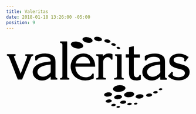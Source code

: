 ```yaml
---
title: Valeritas
date: 2018-01-18 13:26:00 -05:00
position: 9
---
```


<svg version="1.1"  xmlns="http://www.w3.org/2000/svg" xmlns:xlink="http://www.w3.org/1999/xlink" x="0px" y="0px"
	 viewBox="0 0 413.8 164" style="enable-background:new 0 0 413.8 164;" xml:space="preserve">
<g>
	<path d="M345,98c0-2.3,0-4.4,0-6.6c-0.1,0-0.1-0.1-0.2-0.1c-0.2,0.2-0.4,0.3-0.6,0.5c-1.4,1.1-2.8,2.3-4.2,3.4
		c-3.1,2.2-6.4,3.8-10.2,4.3c-7.7,1-14.5-0.8-20.1-6.3c-3.8-3.8-5.3-8.5-4.8-13.9c0.5-5.8,3.4-10.1,8.1-13.4c2.9-2,6.2-3.5,9.6-4.6
		c4.2-1.4,8.6-2.3,13-3c2.7-0.4,5.4-0.7,8.1-1.1c0.4,0,0.7-0.1,1.2-0.2c0-0.4,0.1-0.7,0-1c-0.2-2.6-1.3-4.7-3.4-6.3
		c-1.8-1.3-3.8-2.1-5.9-2.5c-5.2-0.9-10.2-0.5-15.1,1.5c-2.8,1.2-5.1,3-6.4,5.8c-0.2,0.3-0.4,0.5-0.7,0.5c-0.8,0-1.7,0-2.5,0
		c-0.4,0-0.6-0.2-0.6-0.6c0-0.2,0-0.3,0-0.5c0-2.5,0-5,0-7.5c0-0.8,0.3-1.2,0.9-1.6c3.6-2.1,7.5-3.4,11.5-4.2
		c4.1-0.9,8.3-1.1,12.4-0.9c3.6,0.2,7.2,0.8,10.6,2.2c1.9,0.8,3.7,1.8,5.2,3.1c2.3,2,3.6,4.5,4.2,7.5c0.4,2.2,0.5,4.3,0.5,6.5
		c0,10.2,0,20.3,0,30.5c0,0.8,0,1.5,0.1,2.3c0.2,1.2,0.8,2,1.9,2.4c0.5,0.2,0.9,0.3,1.4,0.4c0.4,0.1,0.7,0.3,0.7,0.8
		c0,0.7,0,1.3,0,2c0,0.6-0.1,0.6-0.7,0.7c-0.1,0-0.3,0-0.4,0c-4.2,0-8.3,0-12.5,0C345.8,98,345.5,98,345,98z M345,73.2
		c0-2.6,0-5.1,0-7.7c0-1.4,0-1.4-1.4-1.3c-3.2,0.4-6.5,0.8-9.6,1.6c-3.5,0.8-6.9,1.8-10,3.5c-2.4,1.2-4.6,2.7-6.2,4.9
		c-2.6,3.4-3.1,7.2-1.2,11.1c1.1,2.3,3.1,3.9,5.4,5c3.6,1.6,7.3,1.7,11,0.5c4.6-1.5,8.2-4.4,11.4-7.9c0.5-0.6,0.8-1.2,0.8-2
		C344.9,78.2,345,75.7,345,73.2z"/>
	<path d="M99.7,98c0-2.3,0-4.4,0-6.6c-0.5,0-0.7,0.3-1,0.5c-1.4,1.1-2.7,2.3-4.1,3.3c-3.1,2.2-6.4,3.8-10.2,4.3
		c-7.1,1-13.5-0.6-19-5.3c-3.3-2.8-5.3-6.5-5.8-10.8c-0.9-7.4,1.9-13.1,7.9-17.4c2.5-1.8,5.3-3.1,8.2-4.2c4.3-1.6,8.8-2.6,13.4-3.3
		c3.1-0.5,6.2-0.9,9.3-1.3c0.4-0.1,0.7-0.1,1.2-0.2c0-0.3,0.1-0.7,0.1-1c-0.2-2.6-1.3-4.7-3.4-6.3c-1.8-1.4-3.8-2.1-6-2.5
		c-5.1-0.9-10-0.5-14.8,1.4c-2.9,1.2-5.2,3-6.6,5.8c-0.1,0.3-0.3,0.5-0.6,0.5c-1,0-2.1,0-3.2,0c0-0.4-0.1-0.7-0.1-0.9
		c0-2.6,0-5.2,0-7.9c0-0.7,0.2-1.1,0.8-1.4c3.4-2,7.1-3.3,10.9-4.1c4.3-1,8.7-1.3,13.1-1c3.7,0.2,7.3,0.8,10.7,2.2
		c1.8,0.7,3.4,1.6,4.9,2.8c2.5,2,3.9,4.7,4.5,7.9c0.4,2.1,0.5,4.2,0.5,6.3c0,10.1,0,20.2,0,30.2c0,0.7,0,1.3,0,2
		c0.1,1.6,0.9,2.6,2.4,3.1c0.3,0.1,0.7,0.2,1,0.3c0.7,0.2,0.7,0.2,0.7,0.9c0,0.6,0,1.2,0,1.8c0,0.7-0.1,0.7-0.8,0.8
		c-0.1,0-0.2,0-0.3,0c-4.2,0-8.3,0-12.5,0C100.5,98,100.2,98,99.7,98z M99.7,73.2c0-2.6,0-5.1,0-7.7c0-0.3,0-0.5,0-0.8
		c0-0.4-0.2-0.5-0.6-0.5c-0.6,0-1.2,0.1-1.7,0.2c-4.1,0.4-8.2,1.2-12.2,2.3c-3.3,1-6.6,2.2-9.4,4.2c-1.8,1.3-3.4,2.8-4.4,4.7
		c-1.9,3.6-1.8,8.2,1,11.4c1.3,1.5,2.9,2.6,4.7,3.3c3.5,1.4,7,1.4,10.5,0.2c4.7-1.5,8.4-4.5,11.5-8.2c0.4-0.5,0.5-0.9,0.5-1.5
		C99.7,78.4,99.7,75.8,99.7,73.2z"/>
	<path d="M154.9,69c0.1,0.8,0.1,1.4,0.2,2c0.4,4.2,1.7,8.2,4,11.8c3.6,5.3,8.6,8.4,14.9,9.4c3.8,0.6,7.6,0.4,11.3-0.9
		c1.8-0.6,3.5-1.5,5-2.9c1.1-1,1.9-2.1,2.4-3.4c0.2-0.6,0.5-0.8,1.1-0.7c0.7,0,1.4,0,2.1,0c0,0.4,0.1,0.7,0.1,1c0,3,0,6.1,0,9.1
		c0,0.7-0.3,1-0.8,1.2c-4.9,2.1-9.9,3.6-15.2,4c-5.6,0.5-11.1-0.1-16.3-2.3c-10.8-4.4-17.1-12.4-18.9-23.9
		c-0.8-5.2-0.5-10.3,1.4-15.2c3.8-9.7,10.7-16,21-18.1c5.9-1.2,11.8-0.6,17.3,2c6.2,2.9,10.3,7.8,12.7,14.1c1.4,3.8,2,7.8,2,11.9
		c0,0.8-0.1,0.9-0.9,0.9c-0.3,0-0.5,0-0.8,0c-13.7,0-27.4,0-41.2,0C155.9,69,155.5,69,154.9,69z M187.8,61.7c0-0.4,0-0.7,0-1
		c-0.2-1.1-0.3-2.3-0.6-3.4c-1.2-4.5-4-7.6-8.3-9.4c-2.9-1.2-6-1.4-9.1-0.8c-7.2,1.3-12.6,6.6-14.1,13.8c-0.1,0.3,0,0.5-0.1,0.9
		C166.4,61.7,177,61.7,187.8,61.7z"/>
	<path d="M408.5,47.4c-2.6,3.5-5.1,6.9-7.8,10.4c-1-0.7-2-1.4-3-2.1c0.1-0.2,0.2-0.4,0.4-0.6c1.5-2.4,1-4.5-1.3-6.1
		c-1.6-1-3.3-1.5-5.2-1.8c-3.2-0.6-6.5-0.6-9.7,0.1c-1.6,0.4-3.1,0.9-4.5,1.9c-2.9,2-3.2,6.2-0.6,8.8c1,1,2.2,1.7,3.4,2.2
		c2.1,0.9,4.3,1.5,6.5,2.1c3.2,0.8,6.3,1.6,9.5,2.5c2.6,0.7,5.1,1.8,7.4,3.2c1.5,0.9,2.9,2.1,4,3.4c2,2.5,3,5.3,3.1,8.5
		c0.1,2.7-0.3,5.4-1.4,7.9c-1.6,3.6-4.4,6.1-7.8,8c-3.3,1.8-6.8,2.9-10.5,3.4c-6.1,0.9-12.1,0.4-17.9-1.8c-3.9-1.5-7.4-3.7-10.4-6.8
		c-0.2-0.2-0.3-0.3-0.5-0.5c-0.1-0.1-0.1-0.1-0.2-0.3c3-3.2,6-6.4,9-9.7c1,0.8,1.8,1.6,2.8,2.4c-0.2,0.3-0.3,0.5-0.5,0.8
		c-1.2,2.1-0.8,4.6,1.1,6.2c0.9,0.7,1.9,1.3,3,1.7c5.2,1.7,10.5,2,15.8,0.2c1.7-0.6,3.3-1.5,4.7-2.8c3.4-3.4,2.9-8.5-1-11.3
		c-1.3-0.9-2.7-1.6-4.2-2c-2.6-0.8-5.2-1.4-7.8-2.1c-3.1-0.8-6.2-1.6-9.1-2.8c-2.1-0.9-4-1.9-5.8-3.4c-2.9-2.4-4.5-5.5-4.7-9.3
		c-0.2-3.7,0.6-7,2.8-9.9c1.6-2.1,3.5-3.6,5.8-4.8c3-1.6,6.2-2.5,9.6-2.9c6.8-0.8,13.2,0.4,19.2,3.6c1.6,0.9,3,2,4.5,3
		C407.8,46.6,408.1,47,408.5,47.4z"/>
	<path d="M32.4,84.5c0.2-0.5,0.3-0.7,0.4-1c4.3-10.8,8.6-21.6,12.9-32.5c0.5-1.2,0.9-2.4,1.2-3.7c0.3-1.3-0.3-2.2-1.6-2.5
		c-0.6-0.2-1.3-0.2-1.9-0.3c-0.6-0.1-0.7-0.1-0.7-0.7c0-0.8,0-1.6,0-2.4c0.7-0.2,16.6-0.3,17.9-0.1c0.1,0.9,0.1,1.9,0,2.8
		c0,0.1-0.2,0.3-0.4,0.4c-0.1,0.1-0.3,0-0.4,0.1c-1.6,0.2-2.8,1.1-3.6,2.5c-0.3,0.6-0.6,1.1-0.8,1.7c-2.8,6.9-5.6,13.9-8.4,20.8
		c-3.5,8.7-7.1,17.4-10.6,26.1c-0.2,0.5-0.4,1-0.6,1.5c-0.2,0.4-0.4,0.6-0.9,0.6c-2.7,0-5.4,0-8.1,0c-0.6,0-0.8-0.4-1-0.9
		c-1.6-4.2-3.3-8.5-5-12.7c-4.1-10.6-8.3-21.2-12.4-31.8c-0.4-1.1-0.8-2.2-1.3-3.3c-0.5-1-1-2-1.7-2.9c-0.7-1.1-1.8-1.8-3.1-1.8
		c-0.5,0-0.7-0.2-0.7-0.7c0-0.8-0.1-1.7,0.1-2.5c0.9-0.2,18.5-0.2,19.3,0c0,0.9,0,1.8,0,2.7c0,0.3-0.2,0.4-0.5,0.5
		c-0.6,0.1-1.1,0.3-1.7,0.5c-1.2,0.4-1.5,1-1.2,2.2c0.2,0.8,0.6,1.7,0.9,2.5c4.5,11.2,9,22.4,13.5,33.6C32,83.8,32.2,84,32.4,84.5z"
		/>
	<path d="M275.1,48.5c-2.5,0-4.9,0-7.2,0c-0.3-0.7-0.3-6.2-0.1-7.2c2.3,0,4.7,0,7.1,0c0-0.5,0.1-0.9,0.1-1.2c0-4.3,0-8.7,0-13
		c0-0.2,0-0.5,0-0.7c0-1,0-1,1-1.2c2.9-0.7,5.8-1.3,8.7-2c0.3-0.1,0.5-0.1,0.9-0.1c0,0.4,0.1,0.8,0.1,1.1c0,5.3,0,10.6,0,15.9
		c0,0.4,0,0.7,0.1,1.2c0.4,0,0.7,0.1,1.1,0.1c3.8,0,7.5,0,11.3,0c0.4,0,0.7,0,1.1,0.1c0.2,0.8,0.3,6.2,0,7.1c-0.3,0-0.7,0.1-1.1,0.1
		c-3.8,0-7.5,0-11.3,0c-0.3,0-0.7,0-1.1,0c0,0.3-0.1,0.6-0.1,0.9c0,11.2,0,22.4,0,33.6c0,1.5,0.3,3,0.5,4.4c0.1,0.8,0.5,1.5,0.8,2.2
		c0.8,1.5,2.1,2.4,3.8,2.7c1.6,0.3,3.1,0,4.6-0.7c1.4-0.7,2.3-1.9,2.7-3.5c0.1-0.3,0.1-0.6,0.2-0.9c1.1,0,2.1,0,3.1,0
		c0,0.3,0.1,0.6,0.1,0.9c0,2.9,0,5.8,0,8.7c0,1,0,1-1,1.3c-3.8,1.2-7.8,1.7-11.8,1.3c-1.8-0.2-3.6-0.5-5.3-1.1
		c-3.5-1.2-5.9-3.6-7.1-7.1c-0.7-1.8-1-3.8-1.2-5.7c-0.1-1.5-0.1-2.9-0.1-4.4c0-10.5,0-20.9,0-31.4
		C275.1,49.5,275.1,49.1,275.1,48.5z"/>
	<path d="M141.4,94.7c0,1.1,0,2.1,0,3.1c-0.3,0-0.7,0.1-1,0.1c-6.2,0-12.4,0-18.6,0c-0.2,0-0.3,0-0.5,0c-0.3,0-0.5-0.1-0.5-0.5
		c0-0.9,0-1.8,0-2.7c0.3-0.1,0.5-0.1,0.8-0.2c0.5-0.1,1.1-0.2,1.6-0.3c1.6-0.3,2.4-1.3,2.6-2.9c0.1-0.5,0.1-1.1,0.1-1.7
		c0-22.9,0-45.8,0-68.8c0-0.7-0.1-1.5-0.2-2.2c-0.2-0.9-0.7-1.6-1.6-1.9c-0.6-0.3-1.3-0.4-2-0.6c-0.4-0.1-0.9-0.1-1.4-0.2
		c-0.1-1-0.1-1.9,0-2.9c0-0.1,0.2-0.3,0.4-0.4c0.3-0.1,0.6,0,0.9,0c4.4,0,8.8,0,13.2,0c1.4,0,1.4,0,1.4,1.3c0,12.4,0,24.9,0,37.3
		c0,12.5,0,25,0,37.6c0,0.7,0,1.4,0,2.1c0.1,1.9,1,2.9,2.9,3.3C140.1,94.5,140.7,94.6,141.4,94.7z"/>
	<path d="M201.6,94.7c0.6-0.1,1.1-0.2,1.6-0.3c0.5-0.1,0.9-0.2,1.4-0.3c1-0.3,1.6-1,1.8-2.1c0.1-0.4,0.1-0.7,0.2-1.1
		c0-0.5,0-0.9,0-1.4c0-13.3,0-26.6,0-39.9c0-0.8,0-1.5-0.1-2.3c-0.2-1.2-0.9-2-2-2.3c-0.6-0.2-1.2-0.3-1.8-0.4
		c-0.4-0.1-0.8-0.1-1.2-0.2c-0.2-1-0.1-1.9,0-2.8c0-0.2,0.3-0.4,0.4-0.4c0.2-0.1,0.5,0,0.7,0c4.3,0,8.5,0,12.8,0c0.1,0,0.3,0,0.4,0
		c0.7,0,0.8,0.1,0.8,0.8c0,0.9,0,1.8,0,2.7c0,0.2,0.1,0.3,0.1,0.6c0.3-0.2,0.5-0.4,0.7-0.6c1.5-1.3,3-2.6,4.8-3.5
		c2.1-1.1,4.3-1.6,6.6-1.7c2.8-0.1,5.6,0.2,8.2,1.2c1,0.4,1,0.4,1,1.4c0,3.3,0,6.5,0,9.8c0,0.2,0,0.3,0,0.5c0,0.4-0.2,0.7-0.6,0.7
		c-0.7,0-1.4,0-2.1,0c-0.4,0-0.6-0.2-0.7-0.5c-1-3.2-3.4-4.5-6.5-4.9c-3.3-0.4-6,1-8.2,3.4c-1.8,1.9-2.6,4.3-2.7,6.9
		c0,0.4,0,0.8,0,1.1c0,10.1,0,20.2,0,30.3c0,0.5,0,1,0,1.5c0.1,1.7,0.8,2.6,2.4,3c0.9,0.3,1.8,0.3,2.7,0.5c0.3,0,0.5,0.1,0.9,0.1
		c0.2,1,0.1,1.9,0,2.9c0,0.1-0.2,0.3-0.4,0.4c-0.2,0.1-0.5,0-0.8,0c-6.4,0-12.8,0-19.2,0c-1.3,0-1.3,0-1.3-1.3
		C201.6,96,201.6,95.4,201.6,94.7z"/>
	<path d="M258.4,66.2c0,7.7,0,15.3,0,23c0,0.8,0.1,1.7,0.2,2.5c0.2,1.3,0.8,2.2,2.1,2.5c0.6,0.2,1.2,0.3,1.9,0.4
		c0.5,0.1,0.7,0.2,0.7,0.7c0,0.6,0,1.2,0,1.8c0,0.6-0.1,0.7-0.8,0.7c-0.2,0-0.4,0-0.6,0c-6.3,0-12.6,0-18.9,0c-1.3,0-1.3,0-1.3-1.4
		c0-0.4,0-0.8,0-1.2c0-0.4,0.2-0.6,0.6-0.7c0.6,0,1.3-0.1,1.9-0.2c0.5-0.1,1.1-0.2,1.6-0.4c1.3-0.4,2-1.4,2.1-2.7
		c0.1-0.9,0.2-1.9,0.2-2.8c0-12.7,0-25.3,0-38c0-1-0.1-1.9-0.1-2.9c-0.1-1.3-0.8-2.3-2.1-2.7c-0.6-0.2-1.1-0.3-1.7-0.4
		c-0.4-0.1-0.6-0.2-0.6-0.6c0-0.6,0-1.3,0-1.9c0-0.4,0.3-0.6,0.7-0.6c0.2,0,0.4,0,0.6,0c4.1,0,8.2,0,12.3,0c1.3,0,1.3,0,1.3,1.3
		C258.4,50.5,258.4,58.3,258.4,66.2z"/>
	<path d="M162,28.5c-4.4,0-8.5-1.1-12.3-3.3c-1.1-0.7-2.2-1.5-3-2.5c-0.5-0.6-1-1.2-1.3-1.8c-1.1-2.1-0.6-4.2,1.2-5.7
		c1.3-1.1,2.8-1.7,4.4-2c6.2-1.1,12,0,17.3,3.3c1.2,0.8,2.3,1.7,3.1,2.9c0.4,0.7,0.8,1.4,1,2.2c0.4,1.8-0.3,3.2-1.6,4.3
		c-1.1,1-2.4,1.5-3.8,1.9C165.4,28.3,163.7,28.5,162,28.5z"/>
	<path d="M254.7,110.2c3.2,0.1,6,0.4,8.7,1.8c0.9,0.5,1.8,1.1,2.5,1.9c1,1.2,1.4,2.6,0.9,4.2c-0.5,1.6-1.6,2.7-2.9,3.6
		c-2.4,1.7-5.1,2.7-8,3.2c-1.6,0.3-3.2,0.5-4.8,0.5c-2.6,0-5.2-0.3-7.6-1.4c-1-0.4-2-1-2.8-1.8c-1.9-1.9-2-4.2-0.5-6.3
		c0.9-1.2,2-2,3.2-2.7c2.8-1.6,5.9-2.5,9.1-2.7C253.4,110.3,254.2,110.2,254.7,110.2z"/>
	<path d="M184.2,15.6c-2.6-0.1-5.7-0.8-8.6-2.3c-1.1-0.6-2.2-1.3-3.1-2.3c-0.4-0.5-0.9-1-1.2-1.6c-0.9-1.7-0.5-3.4,1-4.6
		c0.7-0.5,1.5-1,2.4-1.3c1.8-0.7,3.7-0.8,5.7-0.7c2.9,0.2,5.7,0.9,8.3,2.2c1.3,0.7,2.4,1.5,3.4,2.6c0.5,0.6,1,1.3,1.2,2.1
		c0.4,1.3,0.1,2.4-0.8,3.4c-0.8,0.9-1.8,1.4-2.9,1.8C188.2,15.4,186.6,15.7,184.2,15.6z"/>
	<path d="M277.1,125c2,0,4,0.3,5.9,1.1c0.9,0.4,1.8,0.9,2.5,1.6c1.4,1.4,1.6,3.2,0.5,4.8c-0.7,1.1-1.7,1.9-2.9,2.5
		c-1.9,1.1-4,1.7-6.2,2c-3,0.5-5.9,0.3-8.7-0.7c-1.1-0.4-2.2-1-3-1.9c-1.1-1.2-1.4-2.7-0.6-4.2c0.7-1.4,1.9-2.3,3.3-3
		c1.9-1.1,4-1.7,6.1-2C275.1,125.1,276.1,125.1,277.1,125z"/>
	<path d="M203.5,2c2.8,0,5.4,0.6,7.8,2.1c1,0.6,1.8,1.3,2.5,2.2c1.2,1.7,0.8,3.5-0.9,4.6c-1.1,0.7-2.3,1-3.6,1.1
		c-3.4,0.3-6.5-0.4-9.5-2.1c-0.9-0.5-1.7-1.2-2.3-2.1c-1.2-1.7-0.8-3.4,0.9-4.6c1.2-0.8,2.5-1.1,3.9-1.2C202.6,1.9,203,2,203.5,2z"
		/>
	<path d="M297.3,140.2c-1.4,0-2.7-0.2-4-0.6c-0.9-0.3-1.8-0.7-2.5-1.4c-1.3-1.1-1.4-2.6-0.4-4c0.6-0.8,1.3-1.4,2.2-1.9
		c3.6-1.9,7.5-2.3,11.4-1.2c1,0.3,1.9,0.8,2.6,1.5c1,1.1,1.1,2.4,0.4,3.6c-0.6,0.9-1.4,1.6-2.3,2.1
		C302.4,139.7,299.9,140.2,297.3,140.2z"/>
	<path d="M227,135.9c-1.6,0-3-0.2-4.5-0.7c-0.9-0.3-1.7-0.8-2.4-1.5c-0.9-0.9-1.1-2.2-0.4-3.3c0.3-0.5,0.7-1,1.2-1.5
		c0.8-0.8,1.8-1.3,2.9-1.6c3-1.1,6.1-1.4,9.3-0.5c0.5,0.1,1.1,0.3,1.6,0.6c0.4,0.2,0.9,0.5,1.2,0.8c1.4,1.2,1.5,3,0.3,4.4
		c-1.1,1.3-2.5,2-4.1,2.5C230.4,135.6,228.7,135.9,227,135.9z"/>
	<path d="M249.3,141.8c-1.8-0.1-3.6-0.3-5.2-1.1c-0.3-0.2-0.6-0.3-0.9-0.5c-1.7-1.2-1.9-3.1-0.5-4.7c0.8-0.9,1.7-1.5,2.7-2
		c3.3-1.4,6.8-1.7,10.3-0.8c1,0.3,1.9,0.7,2.7,1.4c1.2,1.2,1.3,2.6,0.3,4c-0.5,0.7-1.3,1.3-2,1.7c-1.7,1-3.5,1.5-5.4,1.7
		C250.5,141.7,249.9,141.8,249.3,141.8z"/>
	<path d="M225.1,7.9c2.1,0,4.1,0.5,6,1.6c0.8,0.5,1.4,1,1.9,1.8c0.8,1.2,0.6,2.5-0.7,3.3c-0.9,0.6-1.9,0.9-3,1
		c-2.6,0.2-5-0.3-7.2-1.6c-0.7-0.4-1.3-0.9-1.7-1.5c-1-1.3-0.7-2.7,0.6-3.6c1-0.6,2-0.8,3.1-0.9C224.5,7.9,224.8,7.9,225.1,7.9z"/>
	<path d="M260.7,152c-1.3,0-2.6-0.2-3.9-0.9c-2-1.1-2.2-3-0.4-4.4c0.8-0.6,1.7-1.1,2.6-1.4c2.2-0.7,4.4-0.8,6.6-0.3
		c0.9,0.2,1.7,0.6,2.4,1.3c0.8,0.9,0.9,1.8,0.3,2.8c-0.5,0.7-1.1,1.2-1.9,1.6C264.7,151.6,262.8,152,260.7,152z"/>
	<path d="M321,128.9c1.5-0.1,2.9,0.1,4.2,0.9c0.4,0.2,0.7,0.5,1,0.8c0.7,0.8,0.7,1.7,0.2,2.6c-0.5,0.9-1.3,1.4-2.2,1.8
		c-2.5,1.2-5.1,1.5-7.8,0.8c-0.9-0.2-1.8-0.6-2.4-1.3c-0.8-0.8-0.9-1.8-0.3-2.8c0.4-0.7,1-1.1,1.7-1.5
		C317.1,129.3,319,128.8,321,128.9z"/>
	<path d="M228.3,149.5c-1.1,0-2.2-0.1-3.3-0.6c-0.6-0.2-1.1-0.6-1.5-1c-0.9-0.8-0.9-2.1-0.1-3.1c1-1.1,2.2-1.8,3.6-2.2
		c2.1-0.6,4.2-0.7,6.3-0.2c0.8,0.2,1.7,0.6,2.3,1.2c0.9,0.9,1,2,0.2,3.1c-0.6,0.7-1.3,1.3-2.2,1.7
		C231.8,149.2,230.2,149.5,228.3,149.5z"/>
	<path d="M239.2,16.5c1.5,0,2.9,0.3,4.3,1.1c0.5,0.3,1.1,0.7,1.5,1.2c0.9,1.1,0.7,2.3-0.6,2.9c-0.7,0.3-1.4,0.5-2.2,0.6
		c-1.8,0.1-3.5-0.3-5.1-1.2c-0.5-0.3-1-0.8-1.4-1.3c-0.7-0.9-0.4-1.9,0.5-2.5C237.1,16.6,238.1,16.5,239.2,16.5z"/>
	<path d="M275.5,155.2c-0.8-0.2-1.7-0.3-2.5-0.5c-0.4-0.1-0.8-0.4-1.2-0.7c-0.7-0.6-0.8-1.5-0.2-2.2c0.4-0.4,0.8-0.9,1.3-1.1
		c2.1-1.1,4.3-1.3,6.5-0.6c0.4,0.1,0.8,0.4,1.1,0.6c0.8,0.6,0.9,1.6,0.2,2.4c-0.6,0.7-1.3,1.1-2.2,1.4
		C277.7,154.9,276.6,155.2,275.5,155.2z"/>
	<path d="M241.1,151.9c0.8,0.2,1.7,0.3,2.5,0.5c0.4,0.1,0.8,0.4,1.2,0.7c0.7,0.6,0.7,1.5,0.1,2.2c-0.5,0.5-1,1-1.6,1.3
		c-1.7,0.8-3.5,1-5.4,0.6c-0.5-0.1-1.1-0.3-1.5-0.6c-1.2-0.7-1.4-1.9-0.4-2.9c0.5-0.5,1.2-0.9,1.8-1.2
		C238.8,152.1,239.9,151.9,241.1,151.9z"/>
	<path d="M335,123.5c1,0,2,0,2.9,0.5c0.3,0.2,0.7,0.4,0.9,0.7c0.6,0.6,0.7,1.5,0.1,2.1c-0.3,0.4-0.7,0.7-1.1,1
		c-2,1.1-4.1,1.4-6.2,0.8c-0.6-0.1-1.1-0.4-1.6-0.7c-0.8-0.6-1-1.6-0.3-2.4c0.4-0.4,0.8-0.8,1.3-1.1
		C332.3,123.7,333.7,123.4,335,123.5z"/>
	<path d="M252.1,29.4c-1.2-0.1-2.3-0.3-3.3-0.9c-0.5-0.3-1-0.7-1.3-1.1c-0.6-0.8-0.4-1.6,0.4-2.1c0.6-0.4,1.3-0.6,2.1-0.6
		c1.5-0.1,2.8,0.3,4.1,1.1c0.4,0.2,0.7,0.6,0.9,0.9c0.5,0.8,0.4,1.6-0.4,2.1C253.7,29.3,252.8,29.4,252.1,29.4z"/>
	<path d="M289.3,153.7c-0.8,0-1.7-0.1-2.5-0.6c-1-0.6-1.1-1.6-0.3-2.4c0.3-0.3,0.7-0.6,1.1-0.7c1.5-0.6,3-0.8,4.5-0.4
		c0.4,0.1,0.8,0.3,1.1,0.5c0.8,0.5,0.9,1.4,0.3,2.1c-0.3,0.3-0.7,0.6-1.1,0.8C291.5,153.5,290.6,153.7,289.3,153.7z"/>
	<path d="M250.2,161.1c-0.6-0.1-1.3-0.2-1.9-0.4c-0.3-0.1-0.6-0.3-0.8-0.5c-0.7-0.6-0.8-1.4-0.2-2c0.4-0.4,1-0.8,1.5-1
		c1.3-0.5,2.7-0.7,4.1-0.3c0.4,0.1,0.8,0.3,1.2,0.5c0.9,0.5,1,1.5,0.2,2.2c-0.4,0.4-0.8,0.6-1.3,0.9
		C252.1,160.9,251.1,161.1,250.2,161.1z"/>
	<path d="M345.3,121.5c-1,0.1-1.8-0.1-2.5-0.5c-1.3-0.6-1.4-1.8-0.3-2.7c1.4-1.1,4.2-1.6,6.2-0.6c1.1,0.6,1.2,1.6,0.3,2.5
		c-0.9,0.8-2.1,1.1-3.3,1.2C345.6,121.6,345.4,121.5,345.3,121.5z"/>
</g>
</svg>
